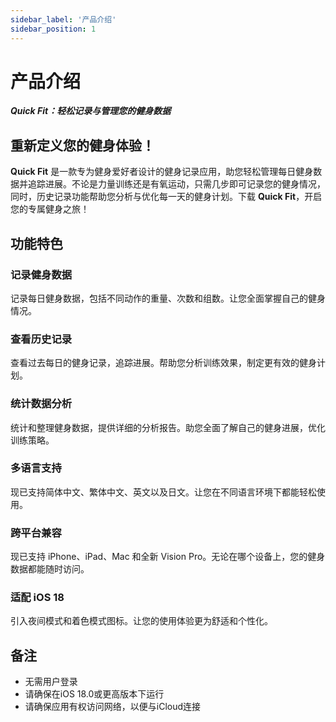```yaml
---
sidebar_label: '产品介绍'
sidebar_position: 1
---
```


# 产品介绍

***Quick Fit：轻松记录与管理您的健身数据***

## 重新定义您的健身体验！

**Quick Fit** 是一款专为健身爱好者设计的健身记录应用，助您轻松管理每日健身数据并追踪进展。不论是力量训练还是有氧运动，只需几步即可记录您的健身情况，同时，历史记录功能帮助您分析与优化每一天的健身计划。下载 **Quick Fit**，开启您的专属健身之旅！

## 功能特色

### 记录健身数据

记录每日健身数据，包括不同动作的重量、次数和组数。让您全面掌握自己的健身情况。

### 查看历史记录

查看过去每日的健身记录，追踪进展。帮助您分析训练效果，制定更有效的健身计划。

### 统计数据分析

统计和整理健身数据，提供详细的分析报告。助您全面了解自己的健身进展，优化训练策略。

### 多语言支持

现已支持简体中文、繁体中文、英文以及日文。让您在不同语言环境下都能轻松使用。

### 跨平台兼容

现已支持 iPhone、iPad、Mac 和全新 Vision Pro。无论在哪个设备上，您的健身数据都能随时访问。

### 适配 iOS 18

引入夜间模式和着色模式图标。让您的使用体验更为舒适和个性化。

## 备注

- 无需用户登录
- 请确保在iOS 18.0或更高版本下运行
- 请确保应用有权访问网络，以便与iCloud连接
